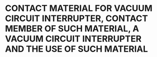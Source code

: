 # CONTACT MATERIAL FOR VACUUM CIRCUIT INTERRUPTER, CONTACT MEMBER OF SUCH MATERIAL, A VACUUM CIRCUIT INTERRUPTER AND THE USE OF SUCH MATERIAL